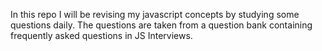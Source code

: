 In this repo I will be revising my javascript concepts by studying some questions daily.
The questions are taken from a question bank containing frequently asked questions in JS Interviews.
